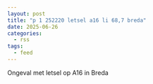 ```yaml
---
layout: post
title: "p 1 252220 letsel a16 li 68,7 breda"
date: 2025-06-26
categories: 
  - rss
tags: 
  - feed
---
```


Ongeval met letsel op A16 in Breda
